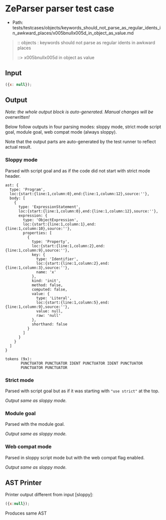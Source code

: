 # ZeParser parser test case

- Path: tests/testcases/objects/keywords_should_not_parse_as_regular_idents_in_awkward_places/x005bnullx005d_in_object_as_value.md

> :: objects : keywords should not parse as regular idents in awkward places
>
> ::> x005bnullx005d in object as value

## Input

`````js
({x: null});
`````

## Output

_Note: the whole output block is auto-generated. Manual changes will be overwritten!_

Below follow outputs in four parsing modes: sloppy mode, strict mode script goal, module goal, web compat mode (always sloppy).

Note that the output parts are auto-generated by the test runner to reflect actual result.

### Sloppy mode

Parsed with script goal and as if the code did not start with strict mode header.

`````
ast: {
  type: 'Program',
  loc:{start:{line:1,column:0},end:{line:1,column:12},source:''},
  body: [
    {
      type: 'ExpressionStatement',
      loc:{start:{line:1,column:0},end:{line:1,column:12},source:''},
      expression: {
        type: 'ObjectExpression',
        loc:{start:{line:1,column:1},end:{line:1,column:10},source:''},
        properties: [
          {
            type: 'Property',
            loc:{start:{line:1,column:2},end:{line:1,column:9},source:''},
            key: {
              type: 'Identifier',
              loc:{start:{line:1,column:2},end:{line:1,column:3},source:''},
              name: 'x'
            },
            kind: 'init',
            method: false,
            computed: false,
            value: {
              type: 'Literal',
              loc:{start:{line:1,column:5},end:{line:1,column:9},source:''},
              value: null,
              raw: 'null'
            },
            shorthand: false
          }
        ]
      }
    }
  ]
}

tokens (9x):
       PUNCTUATOR PUNCTUATOR IDENT PUNCTUATOR IDENT PUNCTUATOR
       PUNCTUATOR PUNCTUATOR
`````

### Strict mode

Parsed with script goal but as if it was starting with `"use strict"` at the top.

_Output same as sloppy mode._

### Module goal

Parsed with the module goal.

_Output same as sloppy mode._

### Web compat mode

Parsed in sloppy script mode but with the web compat flag enabled.

_Output same as sloppy mode._

## AST Printer

Printer output different from input [sloppy]:

````js
({x:null});
````

Produces same AST
